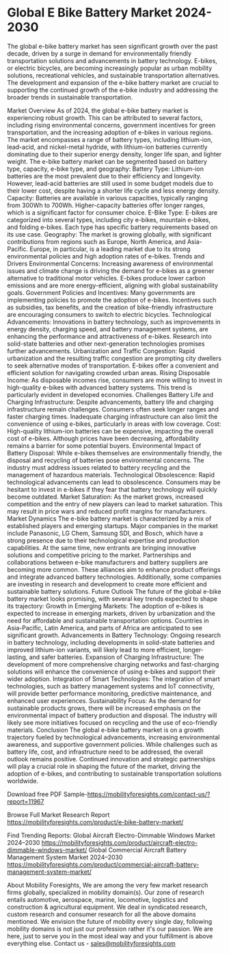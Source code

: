 # Global E Bike Battery Market 2024-2030
The global e-bike battery market has seen significant growth over the past decade, driven by a surge in demand for environmentally friendly transportation solutions and advancements in battery technology. E-bikes, or electric bicycles, are becoming increasingly popular as urban mobility solutions, recreational vehicles, and sustainable transportation alternatives. The development and expansion of the e-bike battery market are crucial to supporting the continued growth of the e-bike industry and addressing the broader trends in sustainable transportation.

Market Overview
As of 2024, the global e-bike battery market is experiencing robust growth. This can be attributed to several factors, including rising environmental concerns, government incentives for green transportation, and the increasing adoption of e-bikes in various regions. The market encompasses a range of battery types, including lithium-ion, lead-acid, and nickel-metal hydride, with lithium-ion batteries currently dominating due to their superior energy density, longer life span, and lighter weight.
The e-bike battery market can be segmented based on battery type, capacity, e-bike type, and geography:
Battery Type: Lithium-ion batteries are the most prevalent due to their efficiency and longevity. However, lead-acid batteries are still used in some budget models due to their lower cost, despite having a shorter life cycle and less energy density.
Capacity: Batteries are available in various capacities, typically ranging from 300Wh to 700Wh. Higher-capacity batteries offer longer ranges, which is a significant factor for consumer choice.
E-Bike Type: E-bikes are categorized into several types, including city e-bikes, mountain e-bikes, and folding e-bikes. Each type has specific battery requirements based on its use case.
Geography: The market is growing globally, with significant contributions from regions such as Europe, North America, and Asia-Pacific. Europe, in particular, is a leading market due to its strong environmental policies and high adoption rates of e-bikes.
Trends and Drivers
Environmental Concerns: Increasing awareness of environmental issues and climate change is driving the demand for e-bikes as a greener alternative to traditional motor vehicles. E-bikes produce lower carbon emissions and are more energy-efficient, aligning with global sustainability goals.
Government Policies and Incentives: Many governments are implementing policies to promote the adoption of e-bikes. Incentives such as subsidies, tax benefits, and the creation of bike-friendly infrastructure are encouraging consumers to switch to electric bicycles.
Technological Advancements: Innovations in battery technology, such as improvements in energy density, charging speed, and battery management systems, are enhancing the performance and attractiveness of e-bikes. Research into solid-state batteries and other next-generation technologies promises further advancements.
Urbanization and Traffic Congestion: Rapid urbanization and the resulting traffic congestion are prompting city dwellers to seek alternative modes of transportation. E-bikes offer a convenient and efficient solution for navigating crowded urban areas.
Rising Disposable Income: As disposable incomes rise, consumers are more willing to invest in high-quality e-bikes with advanced battery systems. This trend is particularly evident in developed economies.
Challenges
Battery Life and Charging Infrastructure: Despite advancements, battery life and charging infrastructure remain challenges. Consumers often seek longer ranges and faster charging times. Inadequate charging infrastructure can also limit the convenience of using e-bikes, particularly in areas with low coverage.
Cost: High-quality lithium-ion batteries can be expensive, impacting the overall cost of e-bikes. Although prices have been decreasing, affordability remains a barrier for some potential buyers.
Environmental Impact of Battery Disposal: While e-bikes themselves are environmentally friendly, the disposal and recycling of batteries pose environmental concerns. The industry must address issues related to battery recycling and the management of hazardous materials.
Technological Obsolescence: Rapid technological advancements can lead to obsolescence. Consumers may be hesitant to invest in e-bikes if they fear that battery technology will quickly become outdated.
Market Saturation: As the market grows, increased competition and the entry of new players can lead to market saturation. This may result in price wars and reduced profit margins for manufacturers.
Market Dynamics
The e-bike battery market is characterized by a mix of established players and emerging startups. Major companies in the market include Panasonic, LG Chem, Samsung SDI, and Bosch, which have a strong presence due to their technological expertise and production capabilities. At the same time, new entrants are bringing innovative solutions and competitive pricing to the market.
Partnerships and collaborations between e-bike manufacturers and battery suppliers are becoming more common. These alliances aim to enhance product offerings and integrate advanced battery technologies. Additionally, some companies are investing in research and development to create more efficient and sustainable battery solutions.
Future Outlook
The future of the global e-bike battery market looks promising, with several key trends expected to shape its trajectory:
Growth in Emerging Markets: The adoption of e-bikes is expected to increase in emerging markets, driven by urbanization and the need for affordable and sustainable transportation options. Countries in Asia-Pacific, Latin America, and parts of Africa are anticipated to see significant growth.
Advancements in Battery Technology: Ongoing research in battery technology, including developments in solid-state batteries and improved lithium-ion variants, will likely lead to more efficient, longer-lasting, and safer batteries.
Expansion of Charging Infrastructure: The development of more comprehensive charging networks and fast-charging solutions will enhance the convenience of using e-bikes and support their wider adoption.
Integration of Smart Technologies: The integration of smart technologies, such as battery management systems and IoT connectivity, will provide better performance monitoring, predictive maintenance, and enhanced user experiences.
Sustainability Focus: As the demand for sustainable products grows, there will be increased emphasis on the environmental impact of battery production and disposal. The industry will likely see more initiatives focused on recycling and the use of eco-friendly materials.
Conclusion
The global e-bike battery market is on a growth trajectory fueled by technological advancements, increasing environmental awareness, and supportive government policies. While challenges such as battery life, cost, and infrastructure need to be addressed, the overall outlook remains positive. Continued innovation and strategic partnerships will play a crucial role in shaping the future of the market, driving the adoption of e-bikes, and contributing to sustainable transportation solutions worldwide.



Download free PDF Sample-https://mobilityforesights.com/contact-us/?report=11967


Browse Full Market Research Report 
https://mobilityforesights.com/product/e-bike-battery-market/


Find Trending Reports:
Global Aircraft Electro-Dimmable Windows Market 2024–2030
https://mobilityforesights.com/product/aircraft-electro-dimmable-windows-market/
Global Commercial Aircraft Battery Management System Market 2024–2030
https://mobilityforesights.com/product/commercial-aircraft-battery-management-system-market/



About Mobility Foresights,
We are among the very few market research firms globally, specialized in mobility domain(s). Our zone of research entails automotive, aerospace, marine, locomotive, logistics and construction & agricultural equipment. We deal in syndicated research, custom research and consumer research for all the above domains mentioned.
We envision the future of mobility every single day, following mobility domains is not just our profession rather it's our passion. We are here, just to serve you in the most ideal way and your fulfillment is above everything else. Contact us -  sales@mobilityforesights.com
